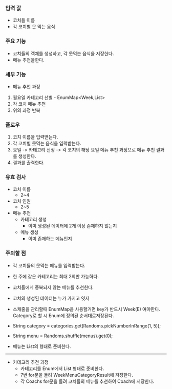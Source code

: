 ### 입력 값

- 코치들 이름
- 각 코치별 못 먹는 음식

### 주요 기능

- 코치들의 객체를 생성하고, 각 못먹는 음식을 저장한다.
- 메뉴 추천을한다.

### 세부 기능

- 메뉴 추천 과정

1. 월요일 카테고리 선별 - EnumMap<Week,List<Coach>>
2. 각 코치 메뉴 추천
3. 위의 과정 반복

### 플로우

1. 코치 이름을 입력받는다.
2. 각 코치별 못먹는 음식을 입력받는다.
3. 요일 -> 카테고리 선정 -> 각 코치의 해당 요일 메뉴 추천 과정으로 메뉴 추천 결과를 생성한다.
4. 결과를 출력한다.

### 유효 검사

- 코치 이름
    - 2~4
- 코치 인원
    - 2~5
- 메뉴 추천
    - 카테고리 생성
        - 이미 생성된 데이터에 2개 이상 존재하지 않는지
    - 메뉴 생성
        - 이미 존재하는 메뉴인지

### 주의할 점

- 각 코치들의 못먹는 메뉴를 입력받는다.
- 한 주에 같은 카테고리는 최대 2회만 가능하다.
- 코치들에게 중복되지 않는 메뉴를 추천한다.
- 코치의 생성된 데이터는 누가 가지고 잇지

- 스캐줄을 관리할때 EnumMap을 사용할거면 key가 반드시 Week(E) 여야한다. Category로 할 시 Enum에 정의된 순서대로저장된다.

- String category = categories.get(Randoms.pickNumberInRange(1, 5));
- String menu = Randoms.shuffle(menus).get(0);
- 메뉴는 List<String>의 형태로 준비한다.

---

- 카테고리 추천 과정
    - 카테고리를 Enum에서 List<String> 형태로 준비한다.
    - 7번 for문을 돌려 WeekMenuCategoryResult에 저장한다.
    - 각 Coachs for문을 돌려 코치들의 메뉴를 추천하여 Coach에 저장한다.